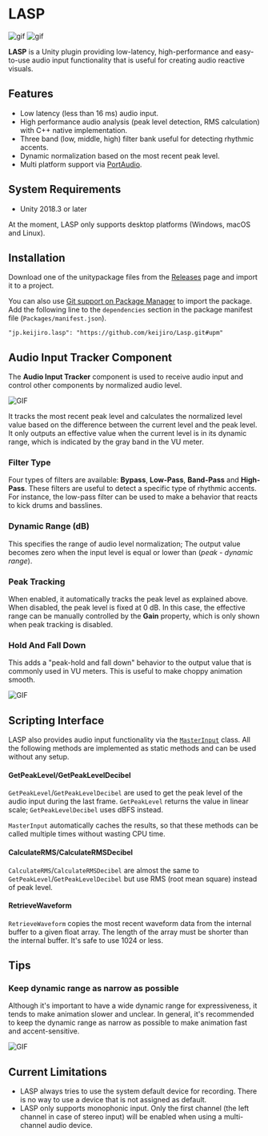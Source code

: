LASP
====

![gif](https://i.imgur.com/avAppLA.gif)
![gif](https://i.imgur.com/8KTOr2u.gif)

**LASP** is a Unity plugin providing low-latency, high-performance and
easy-to-use audio input functionality that is useful for creating audio
reactive visuals.

Features
--------

- Low latency (less than 16 ms) audio input.
- High performance audio analysis (peak level detection, RMS calculation) with
  C++ native implementation.
- Three band (low, middle, high) filter bank useful for detecting rhythmic
  accents.
- Dynamic normalization based on the most recent peak level.
- Multi platform support via [PortAudio].

[PortAudio]: http://www.portaudio.com

System Requirements
-------------------

- Unity 2018.3 or later

At the moment, LASP only supports desktop platforms (Windows, macOS and Linux).

Installation
------------

Download one of the unitypackage files from the [Releases] page and import it
to a project.

[Releases]: https://github.com/keijiro/Lasp/releases

You can also use [Git support on Package Manager] to import the package. Add
the following line to the `dependencies` section in the package manifest file
(`Packages/manifest.json`).

```
"jp.keijiro.lasp": "https://github.com/keijiro/Lasp.git#upm"
```

[Git support on Package Manager]:
    https://forum.unity.com/threads/git-support-on-package-manager.573673/

Audio Input Tracker Component
-----------------------------

The **Audio Input Tracker** component is used to receive audio input and
control other components by normalized audio level.

![GIF](https://i.imgur.com/ddCZSs5.gif)

It tracks the most recent peak level and calculates the normalized level value
based on the difference between the current level and the peak level. It only
outputs an effective value when the current level is in its dynamic range,
which is indicated by the gray band in the VU meter.

### Filter Type

Four types of filters are available: **Bypass**, **Low-Pass**, **Band-Pass**
and **High-Pass**. These filters are useful to detect a specific type of
rhythmic accents. For instance, the low-pass filter can be used to make a
behavior that reacts to kick drums and basslines.

### Dynamic Range (dB)

This specifies the range of audio level normalization; The output value becomes
zero when the input level is equal or lower than (*peak* - *dynamic range*).

### Peak Tracking

When enabled, it automatically tracks the peak level as explained above. When
disabled, the peak level is fixed at 0 dB. In this case, the effective range
can be manually controlled by the **Gain** property, which is only shown when
peak tracking is disabled.

### Hold And Fall Down

This adds a "peak-hold and fall down" behavior to the output value that is
commonly used in VU meters. This is useful to make choppy animation smooth.

![GIF](https://i.imgur.com/MEojdmD.gif)

Scripting Interface
-------------------

LASP also provides audio input functionality via the [`MasterInput`] class. All
the following methods are implemented as static methods and can be used without
any setup.

#### GetPeakLevel/GetPeakLevelDecibel

`GetPeakLevel`/`GetPeakLevelDecibel` are used to get the peak level of the
audio input during the last frame. `GetPeakLevel` returns the value in linear
scale; `GetPeakLevelDecibel` uses dBFS instead.

`MasterInput` automatically caches the results, so that these methods can be
called multiple times without wasting CPU time.

#### CalculateRMS/CalculateRMSDecibel

`CalculateRMS`/`CalculateRMSDecibel` are almost the same to
`GetPeakLevel`/`GetPeakLevelDecibel` but use RMS (root mean square) instead
of peak level.

#### RetrieveWaveform

`RetrieveWaveform` copies the most recent waveform data from the internal
buffer to a given float array. The length of the array must be shorter than the
internal buffer. It's safe to use 1024 or less.

[`MasterInput`]: Assets/Lasp/Runtime/MasterInput.cs#L16
[`FilterType`]: Assets/Lasp/Runtime/MasterInput.cs#L9

Tips
----

### Keep dynamic range as narrow as possible

Although it's important to have a wide dynamic range for expressiveness, it
tends to make animation slower and unclear. In general, it's recommended to
keep the dynamic range as narrow as possible to make animation fast and
accent-sensitive.

![GIF](https://i.imgur.com/kEvGqEG.gif)

Current Limitations
-------------------

- LASP always tries to use the system default device for recording. There is no
  way to use a device that is not assigned as default.
- LASP only supports monophonic input. Only the first channel (the left channel
  in case of stereo input) will be enabled when using a multi-channel audio
  device.
